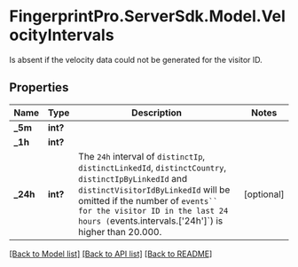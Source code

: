 # FingerprintPro.ServerSdk.Model.VelocityIntervals
Is absent if the velocity data could not be generated for the visitor ID. 

## Properties

Name | Type | Description | Notes
------------ | ------------- | ------------- | -------------
**_5m** | **int?** |  | 
**_1h** | **int?** |  | 
**_24h** | **int?** | The `24h` interval of `distinctIp`, `distinctLinkedId`, `distinctCountry`, `distinctIpByLinkedId` and `distinctVisitorIdByLinkedId` will be omitted if the number of `events`` for the visitor ID in the last 24 hours (`events.intervals.['24h']`) is higher than 20.000.  | [optional] 

[[Back to Model list]](../README.md#documentation-for-models) [[Back to API list]](../README.md#documentation-for-api-endpoints) [[Back to README]](../README.md)

